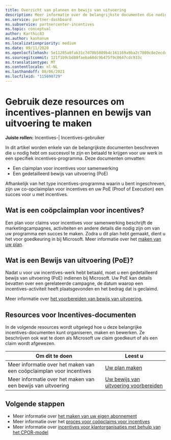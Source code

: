 ```yaml
---
title: Overzicht van plannen en bewijs van uitvoering
description: Meer informatie over de belangrijkste documenten die nodig zijn voor incentives, waaronder een co-opclaimplan voor incentives en een gedetailleerd bewijs van uitvoering (PoE).
ms.service: partner-dashboard
ms.subservice: partnercenter-incentives
ms.topic: conceptual
author: Karthic83
ms.author: kashanum
ms.localizationpriority: medium
ms.date: 09/11/2020
ms.openlocfilehash: 5e11205a0fab31c7d70b5809b4c161169a9ba2c7809c8e2ecdc7536ab87a8d81
ms.sourcegitcommit: 121f1b9cbd88faeba60dc9b475f9c0647cdc933c
ms.translationtype: MT
ms.contentlocale: nl-NL
ms.lasthandoff: 08/06/2021
ms.locfileid: "115690729"
---
```

# <a name="use-these-resources-to-help-you-create-incentives-plans-and-proofs-of-execution"></a>Gebruik deze resources om incentives-plannen en bewijs van uitvoering te maken

**Juiste rollen:** Incentives-| Incentives-gebruiker

In dit artikel worden enkele van de belangrijkste documenten beschreven die u nodig hebt om succesvol te zijn en betaald te krijgen voor uw werk in een specifiek incentives-programma. Deze documenten omvatten:

- Een claimplan voor incentives voor samenwerking
- Een gedetailleerd bewijs van uitvoering (PoE)

Afhankelijk van het type incentives-programma waarin u bent ingeschreven, zijn uw co-opclaimplan voor incentives en uw PoE (Proof of Execution) een succes voor u met incentives.

## <a name="what-is-an-incentives-co-op-claims-plan"></a>Wat is een coöpclaimplan voor incentives?

Een plan voor claims voor incentives voor samenwerking beschrijft de marketingcampagnes, activiteiten en andere details die nodig zijn om van uw programma een succes te maken. Zodra u dit plan hebt gemaakt, dient u het voor goedkeuring in bij Microsoft. Meer informatie over het [maken van uw plan](incentives-create-your-plan.md).

## <a name="what-is-a-proof-of-execution-poe"></a>Wat is een Bewijs van uitvoering (PoE)?

Nadat u voor uw incentives-werk hebt betaald, moet u een gedetailleerd bewijs van uitvoering (PoE) indienen bij Microsoft. Uw PoE kan details bevatten over een gerelateerde campagne, de datum waarop een incentives-activiteit heeft plaatsgevonden en het bedrag dat is geclaimd. 

Meer informatie over [het voorbereiden van bewijs van uitvoering.](incentives-prepare-your-proof-of-execution.md)

## <a name="incentives-document-resources"></a>Resources voor Incentives-documenten

In de volgende resources wordt uitgelegd hoe u deze belangrijke incentives-documenten kunt organiseren, maken en bewerken. Ze beschrijven ook wat te doen als Microsoft uw claim goedkeurt of als een claim wordt afgewezen.

|  **Om dit te doen**  |  **Leest u**  |
|--------------|-----------|
| Meer informatie over het maken van een coöpclaimplan voor incentives | [Uw plan maken](incentives-create-your-plan.md)  |
Meer informatie over het maken van een bewijs van uitvoering | [Uw bewijs van uitvoering voorbereiden](incentives-prepare-your-proof-of-execution.md)  |

## <a name="next-steps"></a>Volgende stappen

- Meer informatie over [het maken van uw eigen abonnement](incentives-create-your-plan.md)
- Meer informatie over het [proces voor coöpclaims voor incentives](claims-overview.md)
- Meer informatie over [incentives voor klantorganisaties met behulp van het CPOR-model](submit-osa-claim.md)